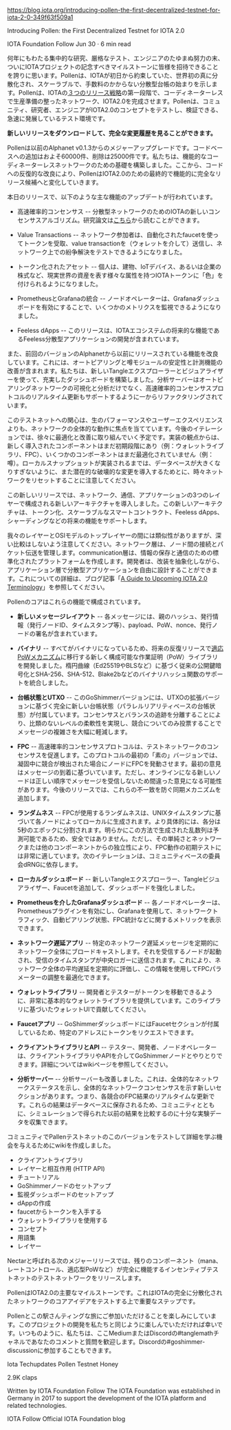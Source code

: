 https://blog.iota.org/introducing-pollen-the-first-decentralized-testnet-for-iota-2-0-349f63f509a1

Introducing Pollen: the First Decentralized Testnet for IOTA 2.0

IOTA Foundation
Follow
Jun 30 · 6 min read

<!--
After years of intensive research, rigorous testing, and tireless efforts by our engineers, we are proud to finally be able to invite everyone to participate in this momentous milestone for the IOTA project. Pollen marks the beginning of the world’s first truly decentralized, scalable, and fee-less Distributed Ledger, which has been IOTA’s promise since day one. Pollen is the first phase in IOTA’s three-part release strategy that will culminate in our coordinator-less, production-ready network: IOTA 2.0. Pollen is a rapidly developing research testbed where the community, researchers and engineers can test and validate the concepts of IOTA 2.0.
-->
何年にもわたる集中的な研究、厳格なテスト、エンジニアのたゆまぬ努力の末、ついにIOTAプロジェクトの記念すべきマイルストーンに皆様を招待できることを誇りに思います。Pollenは、IOTAが初日から約束していた、世界初の真に分散化され、スケーラブルで、手数料のかからない分散型台帳の始まりを示します。Pollenは、IOTAの[３つのリリース戦略](https://blog.iota.org/iota-2-0-introducing-pollen-nectar-and-honey-de7b9c4c8199)の第一段階で、コーディネーターレスで生産準備の整ったネットワーク、IOTA2.0を完成させます。Pollenは、コミュニティ、研究者、エンジニアがIOTA2.0のコンセプトをテストし、検証できる、急速に発展しているテスト環境です。

<!--
**You can download the new release and see the full changelog here.**
-->
**新しいリリースをダウンロードして、完全な変更履歴を見ることができます。**

<!--
Pollen represents a major upgrade with respect to the previous Alphanet v0.1.3 release. We roughly count 60000 additions and 25000 deletions to the codebase. We have built the foundation for a functional coordinator-less network. From here, iterative improvements to the code will transform Pollen into the final, feature-complete release candidate for IOTA 2.0.
-->
Pollenは以前のAlphanet v0.1.3からのメジャーアップグレードです。コードベースへの追加はおよそ60000件、削除は25000件です。私たちは、機能的なコーディネーターレスネットワークのための基礎を構築しました。ここから、コードへの反復的な改良により、PollenはIOTA2.0のための最終的で機能的に完全なリリース候補へと変化していきます。

<!--
Today’s release includes the following main feature updates:
-->
本日のリリースで、以下のような主な機能のアップデートが行われています。

<!--
- Fast Probabilistic Consensus — IOTA’s new consensus algorithm for a decentralized network. You can read the research paper here.

- Value Transactions — network participants can now use an automated faucet to receive tokens, send value transactions (via a wallet) and test conflict resolution on the network.

- Tokenized Assets — individuals can now ‘color’ IOTA tokens with different attributes that represent real-world assets such as buildings, IoT devices, or even company equity.

- Prometheus and Grafana integration — node operators can now monitor several metrics by enabling a Grafana dashboard.

- Feeless dApps — this release includes a future capability for the IOTA ecosystem: the development of feeless decentralized applications.
-->
- 高速確率的コンセンサス -- 分散型ネットワークのためのIOTAの新しいコンセンサスアルゴリズム。研究論文は[こちら](https://arxiv.org/abs/1905.10895)から読むことができます。

- Value Transactions -- ネットワーク参加者は、自動化されたfaucetを使ってトークンを受取、value transactionを（ウォレットを介して）送信し、ネットワーク上での紛争解決をテストできるようになりました。

- トークン化されたアセット -- 個人は、建物、IoTデバイス、あるいは企業の株式など、現実世界の資産を表す様々な属性を持つIOTAトークンに「色」を付けられるようになりました。

- PrometheusとGrafanaの統合 -- ノードオペレーターは、Grafanaダッシュボードを有効にすることで、いくつかのメトリクスを監視できるようになりました。

- Feeless dApps -- このリリースは、IOTAエコシステムの将来的な機能であるFeeless分散型アプリケーションの開発が含まれています。

<!--
We have also improved previously released features from the last version of the Alphanet. These include improved stability and instrumentation of both the autopeering and the gossip modules. We have built an enriched dashboard with a brand new Tangle explorer and visualizer. The analysis-server has been refactored from the ground up to support not only the visualization and analysis of the autopeering network but also the real-time update of the Fast Probabilistic Consensus protocol in action.
-->
また、前回のバージョンのAlphanetから以前にリリースされている機能を改良しています。これには、オートピアリングと噂モジュールの安定性と計測機能の改善が含まれます。私たちは、新しいTangleエクスプローラーとビジュアライザーを使って、充実したダッシュボードを構築しました。分析サーバーはオートピアリングネットワークの可視化と分析だけでなく、高速確率的コンセンサスプロトコルのリアルタイム更新もサポートするように一からリファクタリングされています。

<!--
Our interest in this testnet will focus on the overall behavior of the network rather than on its raw performance and user experience. We will gradually work on optimizations and improvements in future iterations. From an implementation point of view, the newly introduced components are still in their infancy (e.g. wallet library, FPC) and several components are not yet optimized (e.g. gossip). Please note that until local snapshots are implemented, we will reset the network from time to time to prevent the database from growing too much and to introduce potential breaking changes.
-->
このテストネットへの関心は、生のパフォーマンスやユーザーエクスペリエンスよりも、ネットワークの全体的な動作に焦点を当てています。今後のイテレーションでは、徐々に最適化と改善に取り組んでいく予定です。実装の観点からは、新しく導入されたコンポーネントはまだ初期段階にあり（例：ウォレットライブラリ、FPC）、いくつかのコンポーネントはまだ最適化されていません（例：噂）。ローカルスナップショットが実装されるまでは、データベースが大きくなりすぎないように、また潜在的な破壊的な変更を導入するためとに、時々ネットワークをリセットすることに注意してください。

<!--
With this new release, we have introduced a new architecture, made up of three separate layers: the network, communication, and application layers. This new architecture will provide support for future features like Tokenization, Scalable Smart Contracts, Feeless dApps and Sharding.
-->
この新しいリリースでは、ネットワーク、通信、アプリケーションの3つのレイヤーで構成される新しいアーキテクチャを導入しました。この新しいアーキテクチャは、トークン化、スケーラブルなスマートコントラクト、Feeless dApps、シャーディングなどの将来の機能をサポートします。

<!--
There are parallels between our layers and the top layers of the OSI model, though we caution the reader from deep comparisons. The network layer manages connections and packet transmission between nodes. The communication layer creates a standardized platform for storing and communicating information. Developers are then free to design decentralized applications on the application layer while abstracting away the lower layers. To learn more about this, you can refer to our “A Guide to Upcoming IOTA 2.0 Terminology” blogpost.
-->
我々のレイヤーとOSIモデルのトップレイヤーの間には類似性がありますが、深い比較はしないよう注意してください。ネットワーク層は、ノード間の接続とパケット伝送を管理します。communication層は、情報の保存と通信のための標準化されたプラットフォームを作成します。開発者は、改装を抽象化しながら、アプリケーション層で分散型アプリケーションを自由に設計することができます。これについての詳細は、ブログ記事「[A Guide to Upcoming IOTA 2.0 Terminology](https://blog.iota.org/a-guide-to-upcoming-iota-2-0-coordicide-terminology-856872d7bbfc)」を参照してください。

<!--
Pollen’s core is comprised of these features:

- **New Message Layout** — Each message contains the parents’ hashes, issuing information (issuing node ID, timestamp, etc), a payload, the PoW, a nonce and signature of the issuing node.

- **Binary** — As everything is now binary, we have developed a new configurable Proof of Work (PoW) library that will, in future and iterative releases, shift towards our adaptive PoW mechanism. We have integrated support for traditional public-key cryptography based on elliptic curves (e.g., Ed25519 and BLS) as well as binary hash functions such as SHA-256, SHA-512 and Blake2b.

- **Ledger State & UTXO** — This GoShimmer version ships with a completely new ledger state based on an extended version of UTXO — the parallel-reality based ledger state. By decoupling consensus and the tracking of balances we enable an unmatched level of flexibility and massively reduce the message complexity by only voting on conflicts.

- **FPC** — The Fast Probabilistic Consensus protocol drives the consensus of our test network. For this first “vanilla” version of the protocol, we are letting nodes trigger FPC in case there are conflicts detected during solidification. The initial opinions are based on arrival times of messages. However, new nodes coming online will not receive messages in the correct order and so may come to the wrong opinion. In future releases, we will add a synching mechanism that will prevent these discrepancies.

- **Randomness** — The randomness used by FPC is generated locally by each node based on the unix-timestamp. More specifically, each minute is divided into epochs of 5 seconds. Clearly, the random number sequence generated by this method is predictable and thus insecure. However, its simplicity and independence from the network or any other component make it very suitable for an initial test of the FPC behavior. The next iteration will rely on a community-based committee dRNG.

- **Local Dashboard** — We have enriched the dashboard by adding a brand new Tangle explorer, Tangle Visualizer and Faucet.

- **Grafana dashboard via Prometheus** — Each node operator can enable the Prometheus plugin and use Grafana to display metrics on network traffic, autopeering status, FPC statistics and more.

- **Network delay app** — We will periodically broadcast a specific network-delay message to the entire network. This will trigger the nodes receiving it to send the timestamp of reception to a central logger, so that we can periodically assess the average network-wide delay and use this information to optimize the tuning of FPC parameters.

- **Wallet library** — We provide a very basic wallet library so that developers and testers can move tokens around. Feel free to contribute with a Wallet UI based on this library.

- **Faucet app** — The GoShimmer dashboard ships with a Faucet section so that you can request tokens to a given address.

- **Client library & API** — Testers, developers and node operators can interact with a GoShimmer node via its Client library and/or API. To learn more about this, you can refer to our wiki page.

- **Analysis-server** — We have also improved the analysis server. This shows the overall network status and has a brand new section showing the overall network consensus — a real-time update on the FPC outcome on each conflict. These results are stored on a database so that, together with our community, we can gather enough experimental data to compare with our previous results obtained through simulations.
-->
Pollenのコアはこれらの機能で構成されています。

- **新しいメッセージレイアウト** -- 各メッセージには、親のハッシュ、発行情報（発行ノードID、タイムスタンプ等）、payload、PoW、nonce、発行ノードの署名が含まれています。

- **バイナリ** -- すべてがバイナリになっているため、将来の反復リリースで[適応PoWメカニズム](https://blog.iota.org/whos-in-who-s-out-a-rate-control-algorithm-for-the-tangle-c7b5ecf85677)に移行する新しく構成可能な作業証明（PoW）ライブラリを開発しました。楕円曲線（Ed25519やBLSなど）に基づく従来の公開鍵暗号化とSHA-256、SHA-512、Blake2bなどのバイナリハッシュ関数のサポートを統合しました。

- **台帳状態とUTXO** -- このGoShimmerバージョンには、UTXOの拡張バージョンに基づく完全に新しい台帳状態（パラレルリアリティベースの台帳状態）が付属しています。コンセンサスとバランスの追跡を分離することにより、比類のないレベルの柔軟性を実現し、競合についてのみ投票することでメッセージの複雑さを大幅に軽減します。

- **FPC** -- 高速確率的コンセンサスプロトコルは、テストネットワークのコンセンサスを促進します。このプロトコルの最初の「素の」バージョンでは、凝固中に競合が検出された場合にノードにFPCを発動させます。最初の意見はメッセージの到着に基づいています。ただし、オンラインになる新しいノードは正しい順序でメッセージを受信しないため間違った意見になる可能性があります。今後のリリースでは、これらの不一致を防ぐ同期メカニズムを追加します。

- **ランダムネス** -- FPCが使用するランダムネスは、UNIXタイムスタンプに基づいて各ノードによってローカルに生成されます。より具体的には、各分は5秒のエポックに分割されます。明らかにこの方法で生成された乱数列は予測可能であるため、安全ではありません。ただし、その単純さとネットワークまたは他のコンポーネントからの独立性により、FPC動作の初期テストには非常に適しています。次のイテレーションは、コミュニティベースの委員会dRNGに依存します。

- **ローカルダッシュボード** -- 新しいTangleエクスプローラー、Tangleビジュアライザー、Faucetを追加して、ダッシュボードを強化しました。

- **Prometheusを介したGrafanaダッシュボード** -- 各ノードオペレーターは、Prometheusプラグインを有効にし、Grafanaを使用して、ネットワークトラフィック、自動ピアリング状態、FPC統計などに関するメトリックを表示できます。

- **ネットワーク遅延アプリ** -- 特定のネットワーク遅延メッセージを定期的にネットワーク全体にブロードキャストします。それを受信するノードが起動され、受信のタイムスタンプが中央ロガーに送信されます。これにより、ネットワーク全体の平均遅延を定期的に評価し、この情報を使用してFPCパラメーターの調整を最適化できます。

- **ウォレットライブラリ** -- 開発者とテスターがトークンを移動できるように、非常に基本的なウォレットライブラリを提供しています。このライブラリに基づいたウォレットUIで貢献してください。

- **Faucetアプリ** -- GoShimmerダッシュボードにはFaucetセクションが付属しているため、特定のアドレスにトークンをリクエストできます。

- **クライアントライブラリとAPI** -- テスター、開発者、ノードオペレーターは、クライアントライブラリやAPIを介してGoShimmerノードとやりとりできます。詳細についてはwikiページを参照してください。

- **分析サーバー** -- 分析サーバーも改善しました。これは、全体的なネットワークステータスを示し、全体的なネットワークコンセンサスを示す新しいセクションがあります。つまり、各競合のFPC結果のリアルタイムな更新です。これらの結果はデータベースに保存されるため、コミュニティとともに、シミュレーションで得られた以前の結果を比較するのに十分な実験データを収集できます。

<!--
We have written a wiki to give the community an opportunity to test out and learn more about this version of the Pollen Testnet:

- Client Library
- Interaction with layers (HTTP API)
- Tutorials
- Setup a GoShimmer node
- Setup monitoring dashboard
- Writing a dApp
- Obtain tokens from the faucet
- Use the wallet library
- Concepts
- Glossary
- Layers
-->
コミュニティでPallenテストネットのこのバージョンをテストして詳細を学ぶ機会を与えるためにwikiを作成しました。

- クライアントライブラリ
- レイヤーと相互作用 (HTTP API)
- チュートリアル
- GoShimmerノードのセットアップ
- 監視ダッシュボードのセットアップ
- dAppの作成
- faucetからトークンを入手する
- ウォレットライブラリを使用する
- コンセプト
- 用語集
- レイヤー

<!--
With our next major release, called Nectar, the remaining components (such as mana, rate control, adaptive PoW, just to mention a few) will be released onto our test network for a fully functional, incentivized testnet.
-->
Nectarと呼ばれる次のメジャーリリースでは、残りのコンポーネント（mana、　レートコントロール、適応型PoWなど）が完全に機能するインセンティブテストネットのテストネットワークをリリースします。

<!--
Pollen is a major milestone for IOTA 2.0. It is a substantial step in testing the core ideas of IOTA’s fully decentralized network.
-->
PollenはIOTA2.0の主要なマイルストーンです。これはIOTAの完全に分散化されたネットワークのコアアイデアをテストする上で重要なステップです。

<!--
We look forward to taking you with us on this exciting journey with Pollen and we hope you will enjoy the development of this project as much as we do. As always, we welcome your comments and questions either here on Medium or in the #tanglemath channel on our Discord. You can also join in the #goshimmer-discussion on Discord.
-->
Pollenとこの駅さんティングな旅にご参加いただけることを楽しみにしています。このプロジェクトの開発を私たちと同じように楽しんでいただければ幸いです。いつものように、私たちは、ここMediumまたはDiscordの#tanglemathチャネルであなたのコメントと質問を歓迎します。Discordの#goshimmer-discussionに参加することもできます。


Iota
Techupdates
Pollen
Testnet
Honey

2.9K claps






Written by
IOTA Foundation
Follow
The IOTA Foundation was established in Germany in 2017 to support the development of the IOTA platform and related technologies.


IOTA
Follow
Official IOTA Foundation blog

